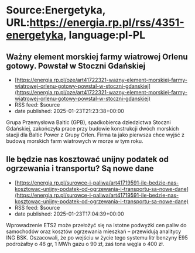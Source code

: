 # Source:Energetyka, URL:https://energia.rp.pl/rss/4351-energetyka, language:pl-PL

## Ważny element morskiej farmy wiatrowej Orlenu gotowy. Powstał w Stoczni Gdańskiej
 - [https://energia.rp.pl/oze/art41722321-wazny-element-morskiej-farmy-wiatrowej-orlenu-gotowy-powstal-w-stoczni-gdanskiej](https://energia.rp.pl/oze/art41722321-wazny-element-morskiej-farmy-wiatrowej-orlenu-gotowy-powstal-w-stoczni-gdanskiej)
 - RSS feed: $source
 - date published: 2025-01-23T21:23:38+00:00

Grupa Przemysłowa Baltic (GPB), spadkobierca dziedzictwa Stoczni Gdańskiej, zakończyła prace przy budowie konstrukcji dwóch morskich stacji dla Baltic Power z Grupy Orlen. Firma ta jako pierwsza chce wyjść z budową morskich farm wiatrowych w morze w tym roku.

## Ile będzie nas kosztować unijny podatek od ogrzewania i transportu? Są nowe dane
 - [https://energia.rp.pl/surowce-i-paliwa/art41719591-ile-bedzie-nas-kosztowac-unijny-podatek-od-ogrzewania-i-transportu-sa-nowe-dane](https://energia.rp.pl/surowce-i-paliwa/art41719591-ile-bedzie-nas-kosztowac-unijny-podatek-od-ogrzewania-i-transportu-sa-nowe-dane)
 - RSS feed: $source
 - date published: 2025-01-23T17:04:39+00:00

Wprowadzenie ETS2 może przełożyć się na istotne podwyżki cen paliw do samochodów oraz kosztów ogrzewania mieszkań – przewidują analitycy ING BSK. Oszacowali, że po wejściu w życie tego systemu litr benzyny E95 podrożałby o 46 gr, 1 MWh gazu o 90 zł, zaś tona węgla o 400 zł.

